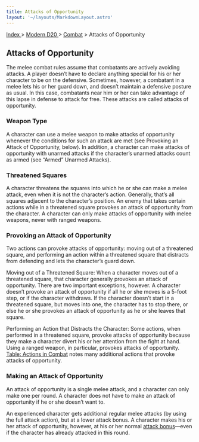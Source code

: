```yaml
---
title: Attacks of Opportunity
layout: '~/layouts/MarkdownLayout.astro'
---
```


[ Index ](/) > [ Modern D20 ](/modern.d20.srd) > [Combat](/modern.d20.srd/combat) > Attacks of Opportunity

## Attacks of Opportunity

The melee combat rules assume that combatants are actively avoiding attacks. A
player doesn’t have to declare anything special for his or her character to be
on the defensive. Sometimes, however, a combatant in a melee lets his or her
guard down, and doesn’t maintain a defensive posture as usual. In this case,
combatants near him or her can take advantage of this lapse in defense to
attack for free. These attacks are called attacks of opportunity.

### Weapon Type

A character can use a melee weapon to make attacks of opportunity whenever the
conditions for such an attack are met (see Provoking an Attack of Opportunity,
below). In addition, a character can make attacks of opportunity with unarmed
attacks if the character’s unarmed attacks count as armed (see “Armed” Unarmed
Attacks).

### Threatened Squares

A character threatens the squares into which he or she can make a melee
attack, even when it is not the character’s action. Generally, that’s all
squares adjacent to the character’s position. An enemy that takes certain
actions while in a threatened square provokes an attack of opportunity from
the character. A character can only make attacks of opportunity with melee
weapons, never with ranged weapons.

### Provoking an Attack of Opportunity

Two actions can provoke attacks of opportunity: moving out of a threatened
square, and performing an action within a threatened square that distracts
from defending and lets the character’s guard down.

Moving out of a Threatened Square: When a character moves out of a threatened
square, that character generally provokes an attack of opportunity. There are
two important exceptions, however. A character doesn’t provoke an attack of
opportunity if all he or she moves is a 5-foot step, or if the character
withdraws. If the character doesn’t start in a threatened square, but moves
into one, the character has to stop there, or else he or she provokes an
attack of opportunity as he or she leaves that square.

Performing an Action that Distracts the Character: Some actions, when
performed in a threatened square, provoke attacks of opportunity because they
make a character divert his or her attention from the fight at hand. Using a
ranged weapon, in particular, provokes attacks of opportunity. [Table: Actions in Combat](/modern.d20.srd/combat/actions.in.combat) notes many additional
actions that provoke attacks of opportunity.

### Making an Attack of Opportunity

An attack of opportunity is a single melee attack, and a character can only
make one per round. A character does not have to make an attack of opportunity
if he or she doesn’t want to.

An experienced character gets additional regular melee attacks (by using the
full attack action), but at a lower attack bonus. A character makes his or her
attack of opportunity, however, at his or her normal [attack bonus](/modern.d20.srd/combat/attack.bonus)—even if the character has already
attacked in this round.


